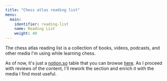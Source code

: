 ```yaml
---
title: "Chess atlas reading list"
menu:
  main:
    identifier: reading-list
    name: Reading List
    weight: 40
---
```


The chess atlas reading list is a collection of books, videos, podcasts, and
other media I'm using while learning chess.

As of now, it's just a [notion.so](https://notion.so) table that you can browse
[here](https://www.notion.so/Chess-Atlas-Reading-list-4534826d95f54481b3e8b4cd93dbf64d).
As I proceed with reviews of the content, I'll rework the section and enrich it
with the media I find most useful.